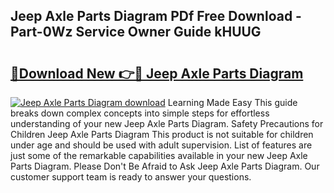 ## Jeep Axle Parts Diagram PDf Free Download - Part-0Wz Service Owner Guide kHUUG

# <h2><a href="http://dfkyop0.blite.top/?on=Jeep+Axle+Parts+Diagram">🔗Download New 👉🔴 Jeep Axle Parts Diagram</a></h2>

[![Jeep Axle Parts Diagram download](https://i.imgur.com/lujVjoI.png)](http://dfkyop0.blite.top/?on=Jeep+Axle+Parts+Diagram)
Learning Made Easy This guide breaks down complex concepts into simple steps for effortless understanding of your new Jeep Axle Parts Diagram. Safety Precautions for Children Jeep Axle Parts Diagram This product is not suitable for children under age and should be used with adult supervision. List of features are just some of the remarkable capabilities available in your new Jeep Axle Parts Diagram. Please Don't Be Afraid to Ask Jeep Axle Parts Diagram. Our customer support team is ready to answer your questions.
